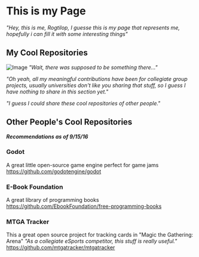 # This is my Page
_"Hey, this is me, Rogtilop, I guesse this is my page that represents me, hopefully i can fill it with some interesting things"_

## My Cool Repositories
![Image](https://www.publicdomainpictures.net/pictures/280000/velka/not-found-image-15383864787lu.jpg)
_"Wait, there was supposed to be something there..."_

_"Oh yeah, all my meaningful contributions have been for collegiate group projects, usually universities don't like you sharing that stuff, so I guess I have nothing to share in this section yet."_

_"I guess I could share these cool repositories of other people."_
## Other People's Cool Repositories
_**Recommendations as of 9/15/16**_
### Godot
A great little open-source game engine perfect for game jams
https://github.com/godotengine/godot

### E-Book Foundation
A great library of programming books
https://github.com/EbookFoundation/free-programming-books

### MTGA Tracker
This a great open source project for tracking cards in "Magic the Gathering: Arena"
_"As a collegiate eSports competitor, this stuff is really useful."_
https://github.com/mtgatracker/mtgatracker


